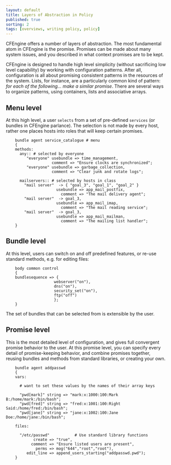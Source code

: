 ```yaml
---
layout: default
title: Layers of Abstraction in Policy
published: true
sorting: 2
tags: [overviews, writing policy, policy]
---
```


CFEngine offers a number of layers of abstraction. The most fundamental atom
in CFEngine is the promise. Promises can be made about many system issues, and
you described in what context promises are to be kept.

CFEngine is designed to handle high level simplicity (without sacrificing low
level capability) by working with configuration patterns. After all,
configuration is all about promising consistent patterns in the resources of
the system. Lists, for instance, are a particularly common kind of pattern:
*for each of the following... make a similar promise*. There are several ways
to organize patterns, using containers, lists and associative arrays.

## Menu level

At this high level, a user `selects` from a set of pre-defined `services` (or
bundles in CFEngine parlance). The selection is not made by every host, rather
one places hosts into roles that will keep certain promises.

```cf3
    bundle agent service_catalogue # menu
    {
    methods:
      any:: # selected by everyone
         "everyone" usebundle => time_management,
                    comment => "Ensure clocks are synchronized";
         "everyone" usebundle => garbage_collection,
                    comment => "Clear junk and rotate logs";

      mailservers:: # selected by hosts in class
        "mail server"  -> { "goal_3", "goal_1", "goal_2" }
                      usebundle => app_mail_postfix,
                        comment => "The mail delivery agent";
        "mail server"  -> goal_3,
                      usebundle => app_mail_imap,
                        comment => "The mail reading service";
        "mail server"  -> goal_3,
                      usebundle => app_mail_mailman,
                        comment => "The mailing list handler";
    }
```

## Bundle level

At this level, users can switch on and off predefined features, or re-use
standard methods, e.g. for editing files:

```cf3
    body common control
    {
    bundlesequence => {
                     webserver("on"),
                     dns("on"),
                     security_set("on"),
                     ftp("off")
                     };
    }
```

The set of bundles that can be selected from is extensible by the user.

## Promise level

This is the most detailed level of configuration, and gives full convergent
promise behavior to the user. At this promise level, you can specify every
detail of promise-keeping behavior, and combine promises together, reusing
bundles and methods from standard libraries, or creating your own.

```cf3
    bundle agent addpasswd
    {
    vars:

      # want to set these values by the names of their array keys

      "pwd[mark]" string => "mark:x:1000:100:Mark B:/home/mark:/bin/bash";
      "pwd[fred]" string => "fred:x:1001:100:Right Said:/home/fred:/bin/bash";
      "pwd[jane]" string => "jane:x:1002:100:Jane Doe:/home/jane:/bin/bash";

    files:

      "/etc/passwd"           # Use standard library functions
            create => "true",
           comment => "Ensure listed users are present",
             perms => mog("644","root","root"),
         edit_line => append_users_starting("addpasswd.pwd");
    }
```
